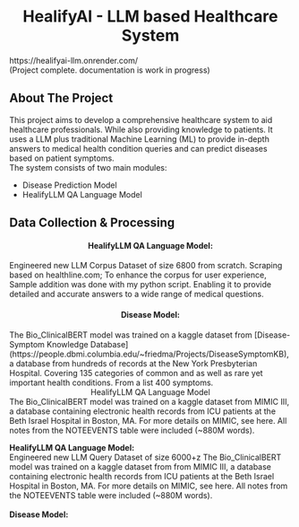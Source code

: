<div align="center">
<h1 align="center">HealifyAI - LLM based Healthcare System</h1>
</div> 
https://healifyai-llm.onrender.com/ <br>
(Project complete. documentation is work in progress) 

## About The Project
This project aims to develop a comprehensive healthcare system to aid healthcare professionals. While also providing knowledge to patients. It uses a LLM plus traditional Machine Learning (ML) to provide in-depth answers to medical health condition queries and can predict diseases based on patient symptoms.<br>
The system consists of two main modules:
* Disease Prediction Model
* HealifyLLM QA Language Model
<!-- GETTING STARTED <br> -->

## Data Collection & Processing
<h4 align="center">HealifyLLM QA Language Model:</h4>
Engineered new LLM Corpus Dataset of size 6800 from scratch. Scraping based on healthline.com; To enhance the corpus for user experience, Sample addition was done with my python script. Enabling it to provide detailed and accurate answers to a wide range of medical questions.
<!-- The LLM is trained on my from-scratch scraped corpus dataset(based on healthline.com ) of medical queries & professional solutions
to enhance the corpus for user experience, Sample addition was done with python script .
first urls scraping was done from google
enabling it to provide detailed and accurate answers to a wide range of medical questions. -->
<h4 align="center">Disease Model:</h4>
The Bio_ClinicalBERT model was trained on a kaggle dataset from [Disease-Symptom Knowledge Database](https://people.dbmi.columbia.edu/~friedma/Projects/DiseaseSymptomKB), a database from hundreds of records at the New York Presbyterian Hospital. Covering 135 categories of common and as well as rare yet important health conditions. From a list 400 symptoms.


<div align="center">HealifyLLM QA Language Model </div>
The Bio_ClinicalBERT model was trained on a kaggle dataset from MIMIC III, a database containing electronic health records from ICU patients at the Beth Israel Hospital in Boston, MA. For more details on MIMIC, see here. All notes from the NOTEEVENTS table were included (~880M words).<br>

**HealifyLLM QA Language Model:** <br>
Engineered new LLM Query Dataset of size 6000+z
The Bio_ClinicalBERT model was trained on a kaggle dataset from from MIMIC III, a database containing electronic health records from ICU patients at the Beth Israel Hospital in Boston, MA. For more details on MIMIC, see here. All notes from the NOTEEVENTS table were included (~880M words).<br><br>
**Disease Model:** <br>

<br> 

<!--
Disease Prediction Model: This component uses traditional ML algorithm to predict potential diseases based on the symptoms input by the user. Covering a total of 135 categories of common and as well as rare yet important health conditions, diseases, psychology disorders such as diabetes, dehydration, depression, bipolar disorder, HIV, breast cancer, stroke, pneumonia, flu, asthma, obesity and so on. The model is trained on a large dataset of hundreds to thousands of patient records (denoted by frequency in dataset) to ensure reliable predictions based on NY Hospital based [Disease-Symptom Knowledge Database](https://people.dbmi.columbia.edu/~friedma/Projects/DiseaseSymptomKB/). 



QA Language Model: This component uses a Language Model (LLM) to answer medical queries from users. The LLM is trained on my from-scratch scraped then enhanced corpus dataset of medical queries & professional solutions, enabling it to provide detailed and accurate answers to a wide range of medical questions. Sample addition was done to enhance the dataset for user experience. Covering urgent topics of diagnosis, treatment, prevention, causes, risks, complications, details of symptoms, disease description.

The combination of these two components allows for a robust interactive healthcare system that can assist both patients and healthcare professionals in diagnosing diseases, finding relevant medical information and diseases relation potentially. The system is designed to be user-friendly, with an intuitive interface that makes it easy for anyone to use. 

## Future work and limitations
Please note that while this system can provide valuable insights and information, it is not intended to replace professional medical advice. Always consult with a healthcare professional for medical concerns.-->

